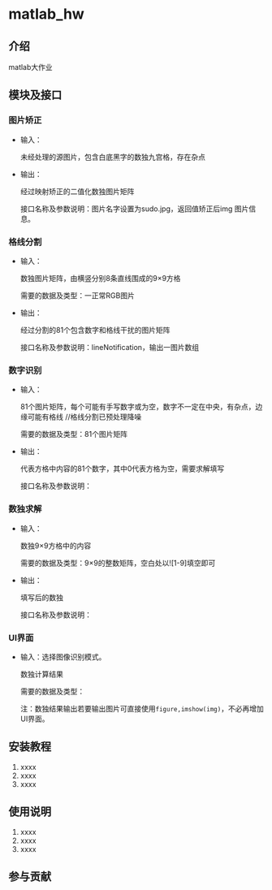 # matlab_hw

## 介绍

matlab大作业

## 模块及接口

### 图片矫正

- 输入：

    未经处理的源图片，包含白底黑字的数独九宫格，存在杂点

- 输出：

    经过映射矫正的二值化数独图片矩阵

    接口名称及参数说明：图片名字设置为sudo.jpg，返回值矫正后img 图片信息。

### 格线分割

- 输入：

    数独图片矩阵，由横竖分别8条直线围成的9×9方格

    需要的数据及类型：一正常RGB图片

- 输出：

    经过分割的81个包含数字和格线干扰的图片矩阵

    接口名称及参数说明：lineNotification，输出一图片数组

### 数字识别

- 输入：

    81个图片矩阵，每个可能有手写数字或为空，数字不一定在中央，有杂点，边缘可能有格线 //格线分割已预处理降噪

    需要的数据及类型：81个图片矩阵

- 输出：

    代表方格中内容的81个数字，其中0代表方格为空，需要求解填写

    接口名称及参数说明：

### 数独求解

- 输入：

    数独9×9方格中的内容

    需要的数据及类型：9×9的整数矩阵，空白处以![1-9]填空即可

- 输出：

    填写后的数独

    接口名称及参数说明：

### UI界面

- 输入：选择图像识别模式。

    数独计算结果

    需要的数据及类型：
    
    注：数独结果输出若要输出图片可直接使用`figure,imshow(img)`，不必再增加UI界面。


## 安装教程

1.  xxxx
2.  xxxx
3.  xxxx

## 使用说明

1.  xxxx
2.  xxxx
3.  xxxx

## 参与贡献

